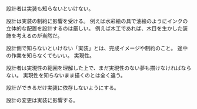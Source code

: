 設計者は実装も知らないといけない。

設計は実装の制約に影響を受ける。
例えば水彩絵の具で油絵のようにインクの立体的な配置を設計するのは厳しい。
例えば木工であれば、木目を生かした装飾を考えるのが当然だ。

設計側で知らないといけない「実装」とは、完成イメージや制約のこと。
途中の作業を知らなくてもいい。
実現性。

設計者は実現性の範囲を理解した上で、まだ実現性のない夢も描けなければならない。
実現性を知らないまま描くのとは全く違う。

設計ができるだけ実装に依存しないようにする。

設計の変更は実装に影響する。
